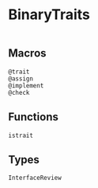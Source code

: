 # BinaryTraits

```@contents
```

## Macros

```@docs
@trait
@assign
@implement
@check
```

## Functions

```@docs
istrait
```

## Types

```@docs
InterfaceReview
```
